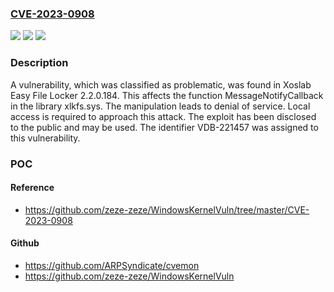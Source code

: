 ### [CVE-2023-0908](https://cve.mitre.org/cgi-bin/cvename.cgi?name=CVE-2023-0908)
![](https://img.shields.io/static/v1?label=Product&message=Easy%20File%20Locker&color=blue)
![](https://img.shields.io/static/v1?label=Version&message=%3D%202.2.0.184%20&color=brighgreen)
![](https://img.shields.io/static/v1?label=Vulnerability&message=CWE-404%20Denial%20of%20Service&color=brighgreen)

### Description

A vulnerability, which was classified as problematic, was found in Xoslab Easy File Locker 2.2.0.184. This affects the function MessageNotifyCallback in the library xlkfs.sys. The manipulation leads to denial of service. Local access is required to approach this attack. The exploit has been disclosed to the public and may be used. The identifier VDB-221457 was assigned to this vulnerability.

### POC

#### Reference
- https://github.com/zeze-zeze/WindowsKernelVuln/tree/master/CVE-2023-0908

#### Github
- https://github.com/ARPSyndicate/cvemon
- https://github.com/zeze-zeze/WindowsKernelVuln

